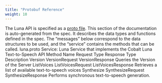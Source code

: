 ```yaml
---
title: "Protobuf Reference"
weight: 10
---
```


The Luna API is specified as a [proto file](https://github.com/cobaltspeech/sdk-luna/blob/master/grpc/luna.proto). This section of the documentation is auto-generated from the spec. It describes the data types and functions defined in the spec. The “messages” below correspond to the data structures to be used, and the “service” contains the methods that can be called. luna.proto Service: Luna Service that implements the Cobalt Luna Text-to-Speech API Method Name Request Type Response Type Description Version VersionRequest VersionResponse Queries the Version of the Server ListVoices ListVoicesRequest ListVoicesResponse Retrieves a list of available text-to-speech voices Synthesize SynthesizeRequest SynthesizeResponse Performs synchronous text-to-speech generation.

